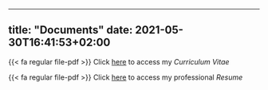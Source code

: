 
---
title: "Documents"
date: 2021-05-30T16:41:53+02:00
---

{{< fa regular file-pdf >}} Click [here](curriculum_vitae_of_micaelle_nogueira.pdf) to access my *Curriculum Vitae*

{{< fa regular file-pdf >}} Click [here](professional_resume_of_micaelle_nogueira.pdf) to access my professional *Resume*
